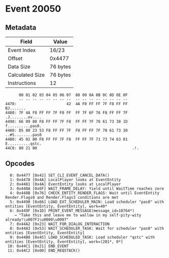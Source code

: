 # Event 20050

## Metadata

| Field           | Value    |
|-----------------|----------|
| Event Index     | 16/23    |
| Offset          | 0x4477   |
| Data Size       | 76 bytes |
| Calculated Size | 76 bytes |
| Instructions    | 12       |

```
      00 01 02 03 04 05 06 07  08 09 0A 0B 0C 0D 0E 0F
      -- -- -- -- -- -- -- --  -- -- -- -- -- -- -- --
4470:                      42  4A F0 FF FF 7F F8 FF FF         BJ.......
4480: 7F 4A F8 FF FF 7F F0 FF  FF 7F 6F 76 F8 FF FF 7F  .J........ov....
4490: 66 09 80 F8 FF FF 7F F8  FF FF 7F 70 61 73 30 1D  f..........pas0.
44A0: D5 80 23 53 F8 FF FF 7F  F8 FF FF 7F 70 61 73 30  ..#S........pas0
44B0: 45 02 80 F8 FF FF 7F F8  FF FF 7F 71 73 74 63 01  E..........qstc.
44C0: 80 21 00                                          .!.             
```

## Opcodes

```
  0: 0x4477 [0x42] SET_CLI_EVENT_CANCEL_DATA()
  1: 0x4478 [0x4A] LocalPlayer looks at EventEntity
  2: 0x4481 [0x4A] EventEntity looks at LocalPlayer
  3: 0x448A [0x6F] WAIT_FRAME_DELAY: Yield until WaitTime reaches zero
  4: 0x448B [0x76] CHECK_ENTITY_RENDER_FLAGS: Wait until EventEntity Render.Flags0 and Render.Flags3 conditions are met
  5: 0x4490 [0x66] LOAD_EXT_SCHEDULER_MAIN: Load scheduler "pas0" with entities [EventEntity, EventEntity], work=40*
  6: 0x449F [0x1D] PRINT_EVENT_MESSAGE(message_id=10764*)
    → "Take this and leave me to wallow in my self-pity-wity already!\u007F1\u0000\u0007"
  7: 0x44A2 [0x23] WAIT_FOR_DIALOG_INTERACTION
  8: 0x44A3 [0x53] WAIT_SCHEDULER_TASK: Wait for scheduler "pas0" with entities [EventEntity, EventEntity]
  9: 0x44B0 [0x45] LOAD_SCHEDULED_TASK: Load scheduler "qstc" with entities [EventEntity, EventEntity], work=[201*, 0*]
 10: 0x44C1 [0x21] END_EVENT
 11: 0x44C2 [0x00] END_REQSTACK()
```
